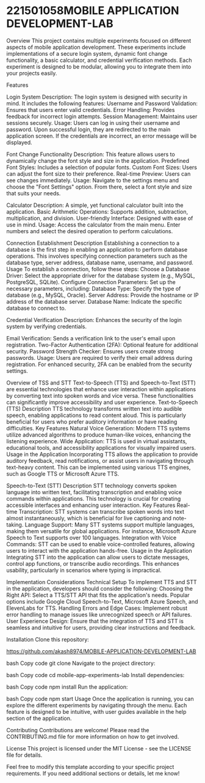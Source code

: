 # 221501058MOBILE APPLICATION DEVELOPMENT-LAB
Overview This project contains multiple experiments focused on different aspects of mobile application development. These experiments include implementations of a secure login system, dynamic font change functionality, a basic calculator, and credential verification methods. Each experiment is designed to be modular, allowing you to integrate them into your projects easily.

Features

Login System Description: The login system is designed with security in mind. It includes the following features:
Username and Password Validation: Ensures that users enter valid credentials. Error Handling: Provides feedback for incorrect login attempts. Session Management: Maintains user sessions securely. Usage: Users can log in using their username and password. Upon successful login, they are redirected to the main application screen. If the credentials are incorrect, an error message will be displayed.

Font Change Functionality Description: This feature allows users to dynamically change the font style and size in the application.
Predefined Font Styles: Includes a selection of popular fonts. Custom Font Sizes: Users can adjust the font size to their preference. Real-time Preview: Users can see changes immediately. Usage: Navigate to the settings menu and choose the "Font Settings" option. From there, select a font style and size that suits your needs.

Calculator Description: A simple, yet functional calculator built into the application.
Basic Arithmetic Operations: Supports addition, subtraction, multiplication, and division. User-friendly Interface: Designed with ease of use in mind. Usage: Access the calculator from the main menu. Enter numbers and select the desired operation to perform calculations.

Connection Establishment Description Establishing a connection to a database is the first step in enabling an application to perform database operations. This involves specifying connection parameters such as the database type, server address, database name, username, and password. Usage To establish a connection, follow these steps: Choose a Database Driver: Select the appropriate driver for the database system (e.g., MySQL, PostgreSQL, SQLite). Configure Connection Parameters: Set up the necessary parameters, including: Database Type: Specify the type of database (e.g., MySQL, Oracle). Server Address: Provide the hostname or IP address of the database server. Database Name: Indicate the specific database to connect to.

Credential Verification Description: Enhances the security of the login system by verifying credentials.

Email Verification: Sends a verification link to the user's email upon registration. Two-Factor Authentication (2FA): Optional feature for additional security. Password Strength Checker: Ensures users create strong passwords. Usage: Users are required to verify their email address during registration. For enhanced security, 2FA can be enabled from the security settings.

Overview of TSS and STT Text-to-Speech (TTS) and Speech-to-Text (STT) are essential technologies that enhance user interaction within applications by converting text into spoken words and vice versa. These functionalities can significantly improve accessibility and user experience.
Text-to-Speech (TTS) Description TTS technology transforms written text into audible speech, enabling applications to read content aloud. This is particularly beneficial for users who prefer auditory information or have reading difficulties. Key Features Natural Voice Generation: Modern TTS systems utilize advanced algorithms to produce human-like voices, enhancing the listening experience. Wide Application: TTS is used in virtual assistants, educational tools, and accessibility applications for visually impaired users. Usage in the Application Incorporating TTS allows the application to provide auditory feedback, read notifications, or assist users in navigating through text-heavy content. This can be implemented using various TTS engines, such as Google TTS or Microsoft Azure TTS.

Speech-to-Text (STT) Description STT technology converts spoken language into written text, facilitating transcription and enabling voice commands within applications. This technology is crucial for creating accessible interfaces and enhancing user interaction. Key Features Real-time Transcription: STT systems can transcribe spoken words into text almost instantaneously, which is beneficial for live captioning and note-taking. Language Support: Many STT systems support multiple languages, making them versatile for global applications. For instance, Microsoft Azure Speech to Text supports over 100 languages. Integration with Voice Commands: STT can be used to enable voice-controlled features, allowing users to interact with the application hands-free. Usage in the Application Integrating STT into the application can allow users to dictate messages, control app functions, or transcribe audio recordings. This enhances usability, particularly in scenarios where typing is impractical.

Implementation Considerations Technical Setup To implement TTS and STT in the application, developers should consider the following: Choosing the Right API: Select a TTS/STT API that fits the application's needs. Popular options include Google Cloud Speech-to-Text, Microsoft Azure Speech, and ElevenLabs for TTS. Handling Errors and Edge Cases: Implement robust error handling to manage issues like unrecognized speech or API failures. User Experience Design: Ensure that the integration of TTS and STT is seamless and intuitive for users, providing clear instructions and feedback.

Installation Clone this repository:

https://github.com/akash8974/MOBILE-APPLICATION-DEVELOPMENT-LAB

bash Copy code git clone Navigate to the project directory:

bash Copy code cd mobile-app-experiments-lab Install dependencies:

bash Copy code npm install Run the application:

bash Copy code npm start Usage Once the application is running, you can explore the different experiments by navigating through the menu. Each feature is designed to be intuitive, with user guides available in the help section of the application.

Contributing Contributions are welcome! Please read the CONTRIBUTING.md file for more information on how to get involved.

License This project is licensed under the MIT License - see the LICENSE file for details.

Feel free to modify this template according to your specific project requirements. If you need additional sections or details, let me know!

